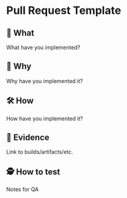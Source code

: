# Pull Request Template

## 📲 What

What have you implemented?

## 🤔 Why

Why have you implemented it?

## 🛠 How

How have you implemented it?

## 👀 Evidence

Link to builds/artifacts/etc.

## 🕵️ How to test

Notes for QA
